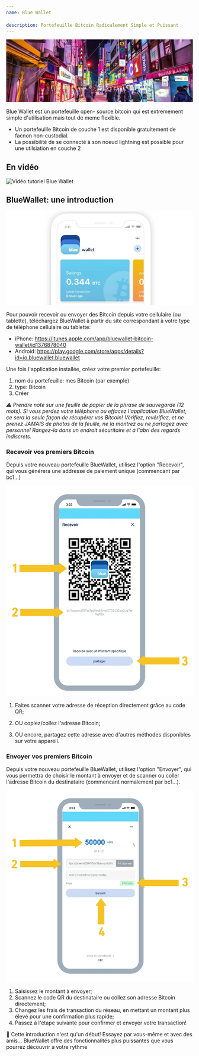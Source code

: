 ```yaml
---
name: Blue Wallet

description: Portefeuille Bitcoin Radicalement Simple et Puissant
---
```


![cover](assets/cover.webp)

Blue Wallet est un portefeuille open- source bitcoin qui est extremement simple d'utilisation mais tout de meme flexible.

- Un portefeuille Bitcoin de couche 1 est disponible gratuitement de facnon non-custodial.
- La possibilité de se connecté à son noeud lightning est possible pour une utilsiation en couche 2

## En vidéo

![Vidéo tutoriel Blue Wallet](https://www.youtube.com/watch?v=UCAtFgkdJtM)

## BlueWallet: une introduction

![image](assets/1.webp)

Pour pouvoir recevoir ou envoyer des Bitcoin depuis votre cellulaire (ou tablette), téléchargez BlueWallet à partir du site correspondant à votre type de téléphone cellulaire ou tablette:

- iPhone: https://itunes.apple.com/app/bluewallet-bitcoin-wallet/id1376878040
- Android: https://play.google.com/store/apps/details?id=io.bluewallet.bluewallet

Une fois l'application installée, créez votre premier portefeuille:

1. nom du portefeuille: mes Bitcoin (par exemple)
2. type: Bitcoin
3. Créer

_⚠️ Prendre note sur une feuille de papier de la phrase de sauvegarde (12 mots). Si vous perdez votre téléphone ou effacez l'application BlueWallet, ce sera la seule façon de récupérer vos Bitcoin! Vérifiez, revérifiez, et ne prenez JAMAIS de photos de la feuille, ne la montrez ou ne partagez avec personne! Rangez-la dans un endroit sécuritaire et à l'abri des regards indiscrets._

### Recevoir vos premiers Bitcoin

Depuis votre nouveau portefeuille BlueWallet, utilisez l'option "Recevoir", qui vous générera une addresse de paiement unique (commencant par bc1...)

![image](assets/2.webp)

1. Faites scanner votre adresse de réception directement grâce au code QR;

2. OU copiez/collez l'adresse Bitcoin;

3. OU encore, partagez cette adresse avec d'autres méthodes disponibles sur votre appareil.

### Envoyer vos premiers Bitcoin

Depuis votre nouveau portefeuille BlueWallet, utilisez l'option "Envoyer", qui vous permettra de choisir le montant à envoyer et de scanner ou coller l'adresse Bitcoin du destinataire (commencant normalement par bc1...).

![image](assets/3.webp)

1. Saisissez le montant à envoyer;
2. Scannez le code QR du destinataire ou collez son adresse Bitcoin directement;
3. Changez les frais de transaction du réseau, en mettant un montant plus élevé pour une confirmation plus rapide;
4. Passez à l'étape suivante pour confirmer et envoyer votre transaction!

🥇 Cette introduction n'est qu'un début! Essayez par vous-même et avec des amis... BlueWallet offre des fonctionnalités plus puissantes que vous pourrez découvrir à votre rythme
